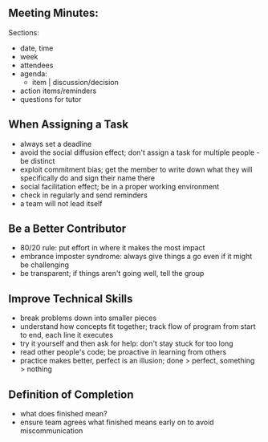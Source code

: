 Meeting Minutes:
-
Sections:
- date, time
- week
- attendees
- agenda:
  - item | discussion/decision
- action items/reminders
- questions for tutor

When Assigning a Task
-
- always set a deadline
- avoid the social diffusion effect; don't assign a task for multiple people - be distinct
- exploit commitment bias; get the member to write down what they will specifically do and sign their name there
- social facilitation effect; be in a proper working environment
- check in regularly and send reminders
- a team will not lead itself

Be a Better Contributor
-
- 80/20 rule: put effort in where it makes the most impact
- embrance imposter syndrome: always give things a go even if it might be challenging
- be transparent; if things aren't going well, tell the group

Improve Technical Skills
-
- break problems down into smaller pieces
- understand how concepts fit together; track flow of program from start to end, each line it executes
- try it yourself and then ask for help: don't stay stuck for too long
- read other people's code; be proactive in learning from others
- practice makes better, perfect is an illusion; done > perfect, something > nothing

Definition of Completion
-
- what does finished mean?
- ensure team agrees what finished means early on to avoid miscommunication
